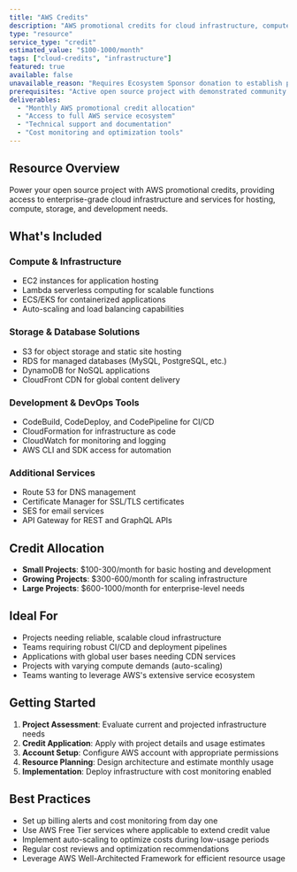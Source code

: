 ```yaml
---
title: "AWS Credits"
description: "AWS promotional credits for cloud infrastructure, compute resources, and development tools to support your open source project's hosting and scaling needs."
type: "resource"
service_type: "credit"
estimated_value: "$100-1000/month"
tags: ["cloud-credits", "infrastructure"]
featured: true
available: false
unavailable_reason: "Requires Ecosystem Sponsor donation to establish program"
prerequisites: "Active open source project with demonstrated community impact and infrastructure needs"
deliverables: 
  - "Monthly AWS promotional credit allocation"
  - "Access to full AWS service ecosystem"
  - "Technical support and documentation"
  - "Cost monitoring and optimization tools"
---
```


## Resource Overview

Power your open source project with AWS promotional credits, providing access to enterprise-grade cloud infrastructure and services for hosting, compute, storage, and development needs.

## What's Included

### Compute & Infrastructure
- EC2 instances for application hosting
- Lambda serverless computing for scalable functions
- ECS/EKS for containerized applications
- Auto-scaling and load balancing capabilities

### Storage & Database Solutions
- S3 for object storage and static site hosting
- RDS for managed databases (MySQL, PostgreSQL, etc.)
- DynamoDB for NoSQL applications
- CloudFront CDN for global content delivery

### Development & DevOps Tools
- CodeBuild, CodeDeploy, and CodePipeline for CI/CD
- CloudFormation for infrastructure as code
- CloudWatch for monitoring and logging
- AWS CLI and SDK access for automation

### Additional Services
- Route 53 for DNS management
- Certificate Manager for SSL/TLS certificates
- SES for email services
- API Gateway for REST and GraphQL APIs

## Credit Allocation

- **Small Projects**: $100-300/month for basic hosting and development
- **Growing Projects**: $300-600/month for scaling infrastructure
- **Large Projects**: $600-1000/month for enterprise-level needs

## Ideal For

- Projects needing reliable, scalable cloud infrastructure
- Teams requiring robust CI/CD and deployment pipelines
- Applications with global user bases needing CDN services
- Projects with varying compute demands (auto-scaling)
- Teams wanting to leverage AWS's extensive service ecosystem

## Getting Started

1. **Project Assessment**: Evaluate current and projected infrastructure needs
2. **Credit Application**: Apply with project details and usage estimates
3. **Account Setup**: Configure AWS account with appropriate permissions
4. **Resource Planning**: Design architecture and estimate monthly usage
5. **Implementation**: Deploy infrastructure with cost monitoring enabled

## Best Practices

- Set up billing alerts and cost monitoring from day one
- Use AWS Free Tier services where applicable to extend credit value
- Implement auto-scaling to optimize costs during low-usage periods
- Regular cost reviews and optimization recommendations
- Leverage AWS Well-Architected Framework for efficient resource usage